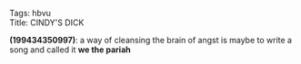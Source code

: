 Tags: hbvu  
Title: CINDY'S DICK
  
**(199434350997)**: a way of cleansing the brain of angst is maybe to write a song and called it **we the pariah**